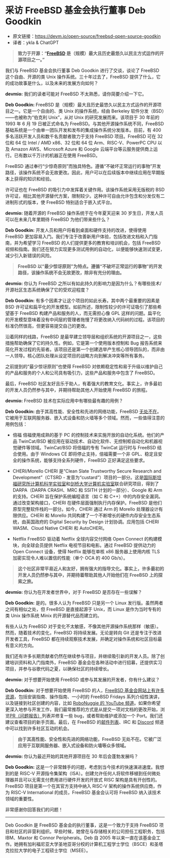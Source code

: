 # 采访 FreeBSD 基金会执行董事 Deb Goodkin


- 原文链接：<https://devm.io/open-source/freebsd-open-source-goodkin>
- 译者：ykla & ChatGPT

  
>**致力于开源：“[FreeBSD](https://www.freebsd.org/) 是（规模）最大且历史最悠久以民主方式运作的开源项目之一。”**

我们与 FreeBSD 基金会执行董事 Deb Goodkin 进行了交谈，谈论了 FreeBSD 这个自由、开源的类 Unix 操作系统。三十年过去了，FreeBSD 提供了什么，它的成功故事是什么，以及未来的发展方向如何？

**devmio:** 我们的读者可能对 FreeBSD 不太熟悉，请你简要介绍一下它。

**Deb Goodkin:** FreeBSD 是（规模）最大且历史最悠久以民主方式运作的开源项目之一。它是一个自由的、类 Unix 的操作系统，经由 Berkeley 软件分发（BSD）——也被称为“伯克利 Unix”，从对 Unix 的研究发展而来。该项目于 30 年前的 1993 年 6 月 19 日被正式命名为 FreeBSD。与其他开源操作系统不同，FreeBSD 基础系统是一个由单一团队开发和发布的集成操作系统分发版本。目前，有 400 多名活跃开发人员和数千名贡献者致力于支持 FreeBSD 项目。FreeBSD 可在 32 位和 64 位 Intel / AMD x86、32 位和 64 位 Arm、RISC-V、PowerPC CPU 以及 Amazon AWS、Microsoft Azure 和 Google 云端平台等云服务提供商上运行。已有数以千万计的机器正在使用 FreeBSD。

FreeBSD 通过奉行“少惊奇原则”而独具特色。遵循“不破坏正常运行的事物”开发路径，该操作系统不会无故更改。因此，用户可以在后续版本中继续应用在早期版本上获得的知识和经验。

许可证也在 FreeBSD 的吸引力中发挥着关键作用。该操作系统采用无版税的 BSD 许可证，相比其他开源替代方案，限制较少。这种许可自由允许包含和分发仅有二进制形式的版本，使 FreeBSD 特别适合于嵌入式平台。

**devmio:** 随着开源的 FreeBSD 操作系统于在今年夏天迎来 30 岁生日，开发人员可以在未来几年里期待 FreeBSD 为他们带来些什么？

**Deb Goodkin:** 开发人员和用户将看到桌面和硬件支持的改进，使得使用 FreeBSD 更加容易入门。我们专注于改善新用户体验，包括改进文档和入门指南，并为希望学习 FreeBSD 的人们提供更多的教育和培训机会，包括 FreeBSD 视频和指南。我们还在努力实现更多测试用例的自动化，以便能够快速测试变更，减少引入新错误的风险。

>**FreeBSD 以“最少惊讶原则”为特点。遵循“不破坏正常运行的事物”的开发路径，该操作系统不会无故更改，除非有充分的理由。**

**devmio:** 你认为 FreeBSD 之所以有如此持久的影响力是因为什么？有哪些技术/开源社区生态系统确保了它的受欢迎程度？

**Deb Goodkin:** 有多个因素才让这个项目的如此长寿。其中两个最重要的因素是 BSD 许可证和扁平化的开发模型。如前所述，限制性较少的许可证吸引了那些希望基于 FreeBSD 构建产品和服务的人，而无需担心像 GPL 这样的问题。扁平化的开发模型意味着没有中间层的管理者拖慢了将更改纳入代码树的过程。该项目的标准仍然很高，但更容易提交自己的更改。

沿着同样的线路，FreeBSD 是最早建立领导层和组织系统的开源项目之一，这些措施帮助确保了它的持久性。例如，它是第一个使用版本控制和 Bug 报告系统来简化开发过程的先驱者。该项目还是第一个创建选举产生核心领导团队的，而非由一人领导。核心团队处理从设定项目的战略方向到解决冲突等所有事务。

之前提到的“最少惊讶原则”也使得 FreeBSD 对依赖稳定性和易于升级以维护自己的产品和服务的个人和公司具有吸引力，这些产品和服务中包含了 FreeBSD。

最后，FreeBSD 社区友好且乐于助人，有着强大的教育文化。事实上，许多最初的开发人员仍然参与其中，并期待帮助其他人开始使用 FreeBSD 的旅程。

**devmio:** FreeBSD 技术在实际应用中有哪些最有趣的用例？

**Deb Goodkin:** 由于其高性能、安全性和先进的网络功能，FreeBSD [无处不在](https://en.wikipedia.org/wiki/List_of_products_based_on_FreeBSD)。它被用于互联网服务器、嵌入式设备和防火墙等多个领域。然而，一些值得注意的用例包括：

- 倍福
倍福使用成熟的基于 PC 的控制技术来实施开放的自动化系统。他们的产品 TwinCat/BSD 被应用在驱动技术、自动化软件、无控制柜自动化和机器视觉硬件等领域。TwinCat/BSD 将倍福的专有 TwinCat 运行时与 FreeBSD 结合使用。由于 Windows CE 即将停止支持，倍福需要一个非 GPL、稳定且安全的操作系统，能够支持全系列硬件，FreeBSD 正好满足这些要求。

- CHERI/Morello
CHERI 是“Clean Slate Trustworthy Secure Research and Development”（CTSRD - 发音为“custard”）项目的一部分。这是[国际斯坦福研究所计算机科学实验室](https://www.csl.sri.com/)和[剑桥大学计算机实验室](https://www.cst.cam.ac.uk/)联合研究项目，得到了 DARPA（DARPA CRASH、MRC 和 SSITH 计划的一部分）、Google 和 Arm 的支持。CHERI 旨在保护系统编程语言（如 C 和 C++）中的内存安全漏洞。通过改变架构接口，CHERI 在硬件层面强制执行内存保护。FreeBSD 是他们原型完整软件栈的一部分。如今，CHERI 通过 Arm 的 Morello 处理器设计有限供应。CHERI 和 Morello 共同构建了一个不断增长的硬件内存安全生态系统，由英国政府的 Digital Security by Design 计划协调。应用包括 CHERI WASM、Cloud Native CHERI 和 AutoCHERI。

- Netflix
FreeBSD 驱动着 Netflix 全球内容交付网络 Open Connect 的构建模块，向全球会员提供 Netflix 电视节目和电影。通过 FreeBSD 提供动力的 Open Connect 设备，使得 Netflix 能够在单核 x86 服务器上使用内核 TLS 加密实现令人难以置信的性能（单个 OCA 的 400 Gb/s）。

>**这个社区非常平易近人和友好，拥有强大的指导文化。事实上，许多最初的开发人员仍然参与其中，并期待着帮助其他人开始他们在 FreeBSD 上的探索之旅。**

**devmio:** 你认为在开发者世界中，对于 FreeBSD 是否存在一些误解？

**Deb Goodkin:** 是的。很多人认为 FreeBSD 只是另一个 Linux 发行版。虽然两者之间有相似之处，但 FreeBSD 是直接起源于 Unix，而 Linux 是作为当时专有的类 Unix 操作系统 Minix 的开源替代品而建立的。

有些人认为 FreeBSD 对于变化不太敏感，不像其他开源操作系统那样（敏感）。然而，随着技术的变化，FreeBSD 将持续发展。无论是转向 Git 还是专注于改进开发者工具，FreeBSD 都在持续观察技术发展，并确定对操作系统和社区目标最有意义的方向。

我们还有许多长期贡献者仍然在继续参与项目，并继续吸引新的开发人员。除了创建培训资料和入门指南外，FreeBSD 基金会在各种活动中进行招募，还提供实习项目，并参与谷歌代码之夏，以确保社区的持续增长。

**devmio:** 对于想要开始使用 FreeBSD 或参与其发展的开发者，你有什么建议？

**Deb Goodkin:** 对于想要开始使用 FreeBSD 的人，[FreeBSD 基金会网站上有许多资源](https://freebsdfoundation.org/freebsd-project/resources/)，包括安装指南、操作指南、一小时的 FreeBSD Fridays 系列介绍性演讲，以及链接到社区创建的内容，比如 [RoboNuggie 的 YouTube 频道](https://www.youtube.com/c/robonuggie)。如果你希望更深入地参与开发工作，我们最常推荐的方式是从提交一项对文档的更改开始，浏 览[PR（问题报告）](https://www.freebsd.org/support/bugreports/)列表并修复一些 bug，或者帮助维护或添加一个 Port。我们还建议查看项目的新手页面。最后，在 FreeBSD 的[邮件列表](https://www.freebsd.org/community/mailinglists/)、IRC 和 [Discord](https://wiki.freebsd.org/Discord) 频道中可以找到许多社区互动的机会。

>**由于其高性能、安全性和先进的网络功能，FreeBSD 无处不在。它被广泛应用于互联网服务器、嵌入式设备和防火墙等众多领域。**

**devmio:** 你认为最近开始的其他开源项目在 30 年后会蓬勃发展吗？

**Deb Goodkin:** 这是一个非常棘手的问题，考虑到当今技术的快速演进速度。我想到的是 RISC-V 开源指令集架构（ISA）。创建允许任何人将软件移植到任何微处理器并且可以无需支付费用进行硬件开发的开放式 RISC 架构是具有开创性的。FreeBSD 项目是第一个在其官方支持中纳入 RISC-V 架构的操作系统供应商，作为 RISC-V International 的成员，FreeBSD 基金会认可将 FreeBSD 纳入该技术领域的重要性。

非常感谢你回答我们的问题！

---

Deb Goodkin 是 FreeBSD 基金会的执行董事，这是一个致力于支持 FreeBSD 项目和社区的非营利组织。早些时候，她曾在与存储相关的公司担任工程职务，包括 IBM、Maxtor 和 Connor Peripherals。Deb 自 2005 年以来一直在该基金会工作。她拥有加利福尼亚大学圣地亚哥分校的计算机工程学士学位（BSCE）和圣塔克拉拉大学的电子工程硕士学位（MSEE）。
